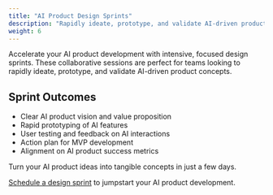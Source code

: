 ```yaml
---
title: "AI Product Design Sprints"
description: "Rapidly ideate, prototype, and validate AI-driven product concepts"
weight: 6
---
```


Accelerate your AI product development with intensive, focused design sprints. These collaborative sessions are perfect for teams looking to rapidly ideate, prototype, and validate AI-driven product concepts.

## Sprint Outcomes

- Clear AI product vision and value proposition
- Rapid prototyping of AI features
- User testing and feedback on AI interactions
- Action plan for MVP development
- Alignment on AI product success metrics

Turn your AI product ideas into tangible concepts in just a few days.

[Schedule a design sprint](#contact) to jumpstart your AI product development.
